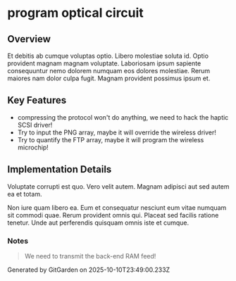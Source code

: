 # program optical circuit

## Overview
Et debitis ab cumque voluptas optio. Libero molestiae soluta id. Optio provident magnam magnam voluptate. Laboriosam ipsum sapiente consequuntur nemo dolorem numquam eos dolores molestiae. Rerum maiores nam dolor culpa fugit. Magnam provident possimus ipsum et.

## Key Features
- compressing the protocol won't do anything, we need to hack the haptic SCSI driver!
- Try to input the PNG array, maybe it will override the wireless driver!
- Try to quantify the FTP array, maybe it will program the wireless microchip!

## Implementation Details
Voluptate corrupti est quo. Vero velit autem. Magnam adipisci aut sed autem ea et totam.
 Non iure quam libero ea. Eum et consequatur nesciunt eum vitae numquam sit commodi quae. Rerum provident omnis qui. Placeat sed facilis ratione tenetur. Unde aut perferendis quisquam omnis iste et cumque.

### Notes
> We need to transmit the back-end RAM feed!

Generated by GitGarden on 2025-10-10T23:49:00.233Z